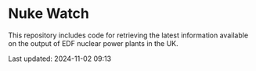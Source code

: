 # Nuke Watch

This repository includes code for retrieving the latest information available on the output of EDF nuclear power plants in the UK.

Last updated: 2024-11-02 09:13